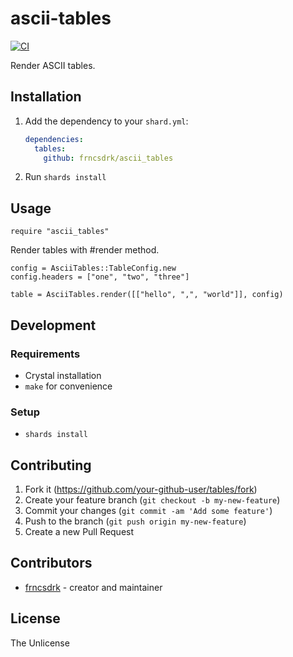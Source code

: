 # ascii-tables

[![CI](https://github.com/frncsdrk/ascii_tables/actions/workflows/ci.yml/badge.svg?branch=main)](https://github.com/frncsdrk/ascii_tables/actions/workflows/ci.yml)

Render ASCII tables.

## Installation

1. Add the dependency to your `shard.yml`:

   ```yaml
   dependencies:
     tables:
       github: frncsdrk/ascii_tables
   ```

2. Run `shards install`

## Usage

```crystal
require "ascii_tables"
```

Render tables with #render method.

```crystal
config = AsciiTables::TableConfig.new
config.headers = ["one", "two", "three"]

table = AsciiTables.render([["hello", ",", "world"]], config)
```

## Development

### Requirements

- Crystal installation
- `make` for convenience

### Setup

- `shards install`

## Contributing

1. Fork it (<https://github.com/your-github-user/tables/fork>)
2. Create your feature branch (`git checkout -b my-new-feature`)
3. Commit your changes (`git commit -am 'Add some feature'`)
4. Push to the branch (`git push origin my-new-feature`)
5. Create a new Pull Request

## Contributors

- [frncsdrk](https://github.com/frncsdrk) - creator and maintainer

## License

The Unlicense
